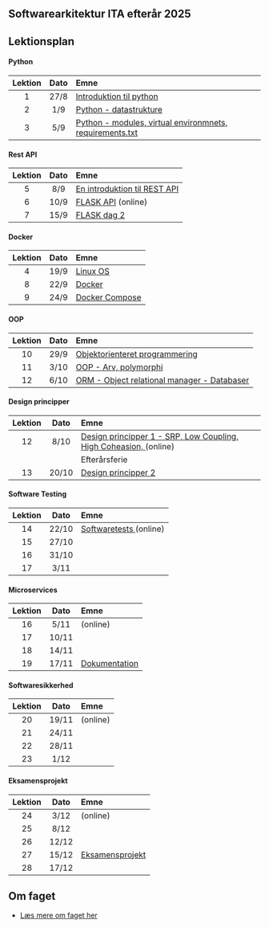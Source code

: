 ## Softwarearkitektur ITA efterår 2025    

## Lektionsplan

#### Python
| Lektion |    Dato    |       Emne                            |
|:-----:|:---------:|:----------------------------------------------------------|
|    1    |    27/8    | [Introduktion til python](lessons/py_intro_1.md)                |
|    2    |    1/9     | [Python - datastrukture](lessons/py_intro_2.md)                 |
|    3    |     5/9    | [Python - modules, virtual environmnets, requirements.txt](lessons/py_intro_3.md)|



#### Rest API
| Lektion |    Dato    |       Emne                            |
|:-----:|:---------:|:----------------------------------------------------------|
|    5    |     8/9    | [En introduktion til REST API](lessons/introduktion_til_rest_api.md)|
|    6    |    10/9    | [FLASK API](lessons/flask.md) (online)|
|    7    |      15/9  | [FLASK dag 2](lessons/flask_2.md)           |



#### Docker
| Lektion |    Dato    |       Emne                            |
|:-----:|:---------:|:----------------------------------------------------------|
|    4    |      19/9  | [Linux OS](materialer/docker1/docker_1.md)|
|    8    |      22/9  | [Docker](materialer/docker2/docker_2.md)|
|    9    |      24/9  | [Docker Compose](materialer/docker3/docker_3.md)|

#### OOP
| Lektion |    Dato    |       Emne                            |
|:-----:|:---------:|:----------------------------------------------------------|
|   10    |     29/9   | [Objektorienteret programmering](lessons/oop_1.md) |
|   11    |      3/10  | [OOP - Arv, polymorphi](lessons/oop_2.md) |
|   12    |     6/10   | [ORM - Object relational manager - Databaser](lessons/oop_2.md) |

#### Design principper
| Lektion |    Dato    |       Emne                            |
|:-----:|:---------:|:----------------------------------------------------------|
|   12    |    8/10    | [Design principper 1 - SRP, Low Coupling, High Coheasion, ](lessons/design_principper_1.md)  (online)|
|||Efterårsferie|
|   13    |    20/10   | [Design principper 2](lessons/ses11.md) |

#### Software Testing
| Lektion |    Dato    |       Emne                            |
|:-----:|:---------:|:----------------------------------------------------------|
|   14    |     22/10  | [Softwaretests ](lessons/testing_1.md) (online) |
|   15    |     27/10  | [](lessons/ses10.md) |
|   16    |     31/10  | [](lessons/ses10.md) |
|   17    |     3/11   | [](lessons/ses10.md) |


#### Microservices
| Lektion |    Dato    |       Emne                            |
|:-----:|:---------:|:----------------------------------------------------------|
|   16    |      5/11  | [](lessons/ses10.md) (online) |
|   17    |     10/11  | [](lessons/ses10.md)  |
|   18    |     14/11  | [](lessons/ses10.md)  |
|   19    |     17/11  | [Dokumentation ](lessons/ses10.md)  |


#### Softwaresikkerhed
| Lektion |    Dato    |       Emne                            |
|:-----:|:---------:|:----------------------------------------------------------|
|   20    |     19/11       | [](lessons/ses10.md) (online)  |
|   21    |     24/11       | [](lessons/ses10.md)  |
|   22    |     28/11       | [](lessons/ses10.md)  |
|   23    |      1/12       | [](lessons/ses10.md)  |


#### Eksamensprojekt
| Lektion |    Dato    |       Emne                            |
|:-----:|:---------:|:----------------------------------------------------------|
|   24    |     3/12       | [](lessons/ses10.md) (online)  |
|   25    |     8/12       | [](lessons/ses10.md)  |
|   26    |     12/12       | [](lessons/ses10.md)  |
|   27    |     15/12|      [Eksamensprojekt ](lessons/ses10.md)  |
|   28    |     17/12       | [](lessons/ses10.md)  |

## Om faget
* [Læs mere om faget her](formalia/about_this_elective.md)
